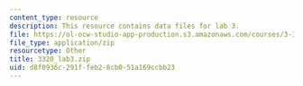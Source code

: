 ```yaml
---
content_type: resource
description: This resource contains data files for lab 3.
file: https://ol-ocw-studio-app-production.s3.amazonaws.com/courses/3-320-atomistic-computer-modeling-of-materials-sma-5107-spring-2005/d8f0936c291ffeb28cb051a169ccbb23_3320_lab3.zip
file_type: application/zip
resourcetype: Other
title: 3320_lab3.zip
uid: d8f0936c-291f-feb2-8cb0-51a169ccbb23
---
```


